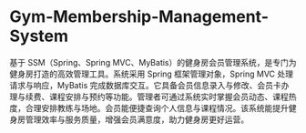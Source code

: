 # Gym-Membership-Management-System
基于 SSM（Spring、Spring MVC、MyBatis）的健身房会员管理系统，是专门为健身房打造的高效管理工具。系统采用 Spring 框架管理对象，Spring MVC 处理请求与响应，MyBatis 完成数据库交互。它具备会员信息录入与修改、会员卡办理与续费、课程安排与预约等功能。管理者可通过系统实时掌握会员动态、课程热度，合理安排教练与场地。会员能便捷查询个人信息与课程情况。该系统能提升健身房管理效率与服务质量，增强会员满意度，助力健身房更好运营。 
